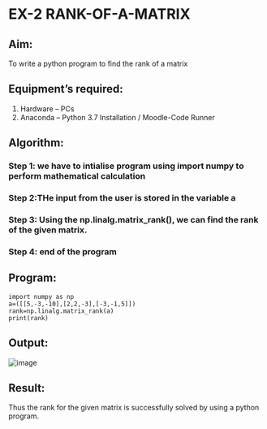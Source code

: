 # EX-2 RANK-OF-A-MATRIX
## Aim:
To write a python program to find the rank of a matrix
## Equipment’s required:
1. 	Hardware – PCs
2. 	Anaconda – Python 3.7 Installation / Moodle-Code Runner
## Algorithm:
### Step 1: we have to intialise program using import numpy to perform mathematical calculation
### Step 2:THe input from the user is stored in the variable a 
### Step 3: Using the np.linalg.matrix_rank(), we can find the rank of the given matrix.
### Step 4: end of the program
## Program:
```
import numpy as np
a=([[5,-3,-10],[2,2,-3],[-3,-1,5]])
rank=np.linalg.matrix_rank(a)
print(rank)
```

## Output:
![image](https://github.com/user-attachments/assets/8ca8bfd1-e2d7-4da4-a69b-bc954f545230)

## Result:
Thus the rank for the given matrix is successfully solved by  using a python program.

